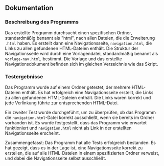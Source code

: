 ## Dokumentation

### Beschreibung des Programms

Das erstellte Programm durchsucht einen spezifischen Ordner, standardmäßig benannt als "html", nach allen Dateien, die die Erweiterung `.html` haben. Es erstellt dann eine Navigationsseite, `navigation.html`, die Links zu allen gefundenen HTML-Dateien enthält. Die Struktur der Navigationsseite wird durch eine Vorlagendatei, standardmäßig benannt als `vorlage-nav.html`, bestimmt. Die Vorlage und das erstellte Navigationsdokument befinden sich im gleichen Verzeichnis wie das Skript.

### Testergebnisse

Das Programm wurde auf einem Ordner getestet, der mehrere HTML-Dateien enthält. Es hat erfolgreich eine Navigationsseite erstellt, die Links zu allen gefundenen HTML-Dateien enthält. Die Links waren korrekt und jede Verlinkung führte zur entsprechenden HTML-Datei.

Ein zweiter Test wurde durchgeführt, um zu überprüfen, ob das Programm die `navigation.html`-Datei korrekt ausschließt, wenn sie bereits im Ordner vorhanden ist. Es wurde festgestellt, dass das Programm wie erwartet funktioniert und `navigation.html` nicht als Link in der erstellten Navigationsseite erscheint.

Zusammengefasst: Das Programm hat alle Tests erfolgreich bestanden. Es hat gezeigt, dass es in der Lage ist, eine Navigationsseite korrekt zu erstellen, die auf alle HTML-Dateien in einem spezifizierten Ordner verweist, und dabei die Navigationsseite selbst ausschließt.